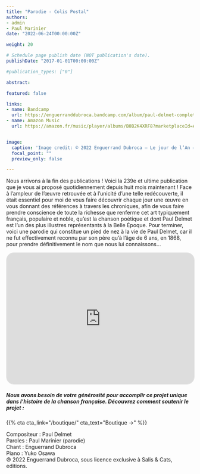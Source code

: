 ```yaml
---
title: "Parodie - Colis Postal"
authors:
- admin
- Paul Marinier
date: "2022-06-24T00:00:00Z"

weight: 20

# Schedule page publish date (NOT publication's date).
publishDate: "2017-01-01T00:00:00Z"

#publication_types: ["0"]

abstract: 

featured: false

links:
- name: Bandcamp
  url: https://enguerranddubroca.bandcamp.com/album/paul-delmet-complete-songs-bonus-34th-week-semaine-34
- name: Amazon Music
  url: https://amazon.fr/music/player/albums/B0B2K4XRF8?marketplaceId=A13V1IB3VIYZZH&musicTerritory=FR&ref=dm_sh_OtPoKNZWpNlnCwrEy7NFOJMqN&trackAsin=B0B2K5G7RH


image:
  caption: 'Image credit: © 2022 Enguerrand Dubroca – Le jour de l’An – Étrennes utiles, éditions Bergeret / Collection Lequy http://fantaisiesbergeret.free.fr'
  focal_point: ""
  preview_only: false

---
```


Nous arrivons à la fin des publications ! Voici la 239e et ultime publication que je vous ai proposé quotidiennement depuis huit mois maintenant ! Face à l’ampleur de l’œuvre retrouvée et à l’unicité d’une telle redécouverte, il était essentiel pour moi de vous faire découvrir chaque jour une œuvre en vous donnant des références à travers les chroniques, afin de vous faire prendre conscience de toute la richesse que renferme cet art typiquement français, populaire et noble, qu’est la chanson poétique et dont Paul Delmet est l’un des plus illustres représentants à la Belle Époque. Pour terminer, voici une parodie qui constitue un pied de nez à la vie de Paul Delmet, car il ne fut effectivement reconnu par son père qu’à l’âge de 6 ans, en 1868, pour prendre définitivement le nom que nous lui connaissons…

<iframe id='AmazonMusicEmbedB0B2K5G7RH' src='https://music.amazon.fr/embed/B0B2K5G7RH/?id=xlYJM5CENN&marketplaceId=A13V1IB3VIYZZH&musicTerritory=FR' width='100%' height='352px' frameBorder='0' style='border-radius:20px;border:1px solid rgba(0, 0, 0, 0.12);max-width:720px'></iframe>

##### Nous avons besoin de votre générosité pour accomplir ce projet unique dans l’histoire de la chanson française. Découvrez comment soutenir le projet :
{{% cta cta_link="/boutique/" cta_text="Boutique →" %}}

<p>Compositeur : Paul Delmet <br>
Paroles : Paul Marinier (parodie)<br>
Chant : Enguerrand Dubroca<br>
Piano : Yuko Osawa<br>
℗ 2022 Enguerrand Dubroca, sous licence exclusive à Salis & Cats, editions.</p>


